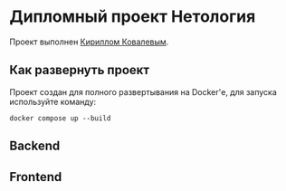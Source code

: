 # Дипломный проект Нетология
Проект выполнен [Кириллом Ковалевым](https://github.com/kxrxll/).

## Как развернуть проект
Проект создан для полного развертывания
на Docker'е, для запуска используйте команду:
```shell
docker compose up --build
```

## Backend


## Frontend